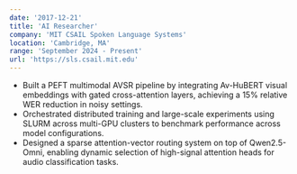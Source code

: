```yaml
---
date: '2017-12-21'
title: 'AI Researcher'
company: 'MIT CSAIL Spoken Language Systems'
location: 'Cambridge, MA'
range: 'September 2024 - Present'
url: 'https://sls.csail.mit.edu'
---
```


- Built a PEFT multimodal AVSR pipeline by integrating Av-HuBERT visual embeddings with gated cross-attention layers, achieving a 15% relative WER reduction in noisy settings.
- Orchestrated distributed training and large-scale experiments using SLURM across multi-GPU clusters to benchmark performance across model configurations.
- Designed a sparse attention-vector routing system on top of Qwen2.5-Omni, enabling dynamic selection of high-signal attention heads for audio classification tasks.
